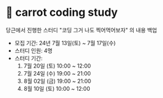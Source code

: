 # 🥕 carrot coding study

당근에서 진행한 스터디 "코딩 그거 나도 찍어먹어보자" 의 내용 백업

- 모집 기간: 24년 7월 13일(토) ~ 7월 17일(수)
- 스터디 인원: 4명
- 스터디 기간:
    1. 7월 20일 (토) 10:00 ~ 12:00
    2. 7월 24일 (수) 19:00 ~ 21:00
    3. 8월 02일 (금) 19:00 ~ 21:00
    4. 8월 10일 (토) 10:00 ~ 12:00
